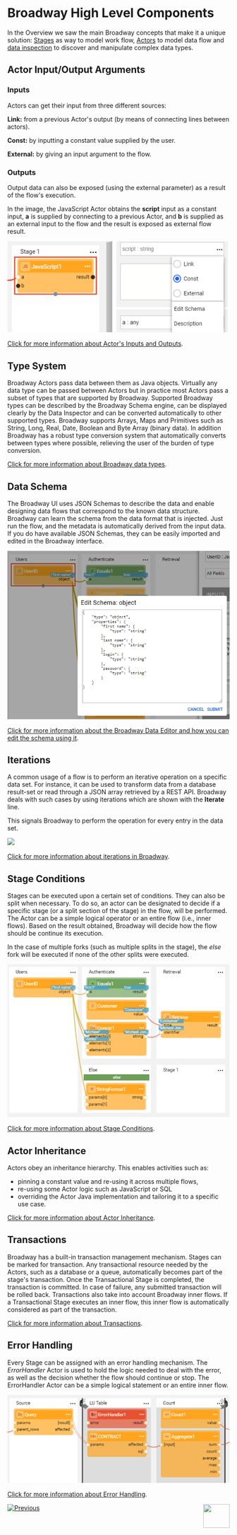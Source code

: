 # Broadway High Level Components


In the Overview we saw the main Broadway concepts that make it a unique solution:
[Stages](19_broadway_flow_stages.md) as way to model work flow, [Actors](03_broadway_actor.md) to model data flow and [data inspection](27_broadway_data_inspection.md) to
discover and manipulate complex data types.

## Actor Input/Output Arguments

### Inputs 

Actors can get their input from three different sources:

**Link:** from a previous Actor's output (by means of connecting lines between actors).

**Const:** by inputting a constant value supplied by the user.

**External:** by giving an input argument to the flow.


### Outputs 

Output data can also be exposed (using the external parameter) as a result of the flow's execution. 

In the image, the JavaScript Actor obtains the **script** input as a constant input, **a** is supplied by connecting to a previous Actor, and **b** is supplied as an external input to the flow and the result is exposed as external flow result.

![image](images/input-output-args.PNG)

[Click for more information about Actor's Inputs and Outputs](03_broadway_actor_window.md#actors-inputs-and-outputs).

## Type System

Broadway Actors pass data between them as Java objects. Virtually any data type can be passed between Actors but in practice most Actors pass a subset of types that are supported by Broadway.  Supported Broadway types can be described by the Broadway Schema engine, can be displayed clearly by the Data Inspector and can be converted automatically to other supported types.
Broadway supports Arrays, Maps and Primitives such as String, Long, Real, Date, Boolean and Byte Array (binary data).
In addition Broadway has a robust type conversion system that automatically converts between types where possible, relieving the user of the burden of type conversion.

[Click for more information about Broadway data types](05_data_types.md#data-types-in-broadway).

## Data Schema

The Broadway UI uses JSON Schemas to describe the data and enable designing data flows that correspond to the known data structure.
Broadway can learn the schema from the data format that is injected. 
Just run the flow, and the metadata is automatically derived from the input data. If you do have available JSON Schemas, they can be easily imported and edited in the Broadway interface.

<img src="images/overview_edit_schema.PNG" />

[Click for more information about the Broadway Data Editor and how you can edit the schema using it](27_broadway_data_inspection.md).

## Iterations

A common usage of a flow is to perform an iterative operation on a specific data set. For instance, it can be used to transform data from a database result-set or read through a JSON array retrieved by a REST API.
Broadway deals with such cases by using iterations which are shown with the **Iterate** line. 

This signals Broadway to perform the operation for every entry in the data set.

<img src="images/overview_iterate.png" >

[Click for more information about iterations in Broadway](21_iterations.md).

## Stage Conditions

Stages can be executed upon a certain set of conditions. They can also be split when necessary. 
To do so, an actor can be designated to decide if a specific stage (or a split section of the stage) in the flow, will be performed. The Actor can be a simple logical operator or an entire flow (i.e., inner flows). 
Based on the result obtained, Broadway will decide how the flow should be continue its execution.

In the case of multiple forks (such as multiple splits in the stage), the *else* fork will be executed if none of the other splits were executed.

<img src="images/overview_condition.png">

[Click for more information about Stage Conditions](19_broadway_flow_stages.md#what-is-a-stage-condition).

## Actor Inheritance

Actors obey an inheritance hierarchy. This enables activities such as:
- pinning a constant value and re-using it across multiple flows, 
- re-using some Actor logic such as JavaScript or SQL
- overriding the Actor Java implementation and tailoring it to a specific use case.  

[Click for more information about Actor Inheritance](06_export_actor.md).

## Transactions

Broadway has a built-in transaction management mechanism. Stages can be marked for transaction. Any transactional resource needed by the Actors, such as a database or a queue, automatically becomes part of the stage's transaction. Once the Transactional Stage is completed, the transaction is committed. In case of failure, any submitted transaction will be rolled back.
Transactions also take into account Broadway inner flows. If a Transactional Stage executes an inner flow, this inner flow is automatically considered as part of the transaction.

[Click for more information about Transactions](23_transactions.md).

## Error Handling

Every Stage can be assigned with an error handling mechanism. The *ErrorHandler* Actor is used to hold the logic needed to deal with the error, as well as the decision whether the flow should continue or stop. The ErrorHandler Actor can be a simple logical statement or an entire inner flow.

<img src="images/overview_error.png" >

[Click for more information about Error Handling](24_error_handling.md).



[![Previous](/articles/images/Previous.png)](01_broadway_overview.md)[<img align="right" width="60" height="54" src="/articles/images/Next.png">](02a_broadway_flow_overview.md)
